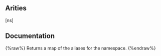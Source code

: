 ## Arities
[ns]

## Documentation
{%raw%}
Returns a map of the aliases for the namespace.
{%endraw%}

